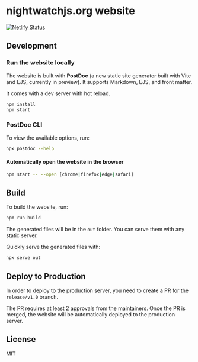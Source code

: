 # nightwatchjs.org website

[![Netlify Status](https://api.netlify.com/api/v1/badges/a6732c16-83fb-40cb-83e9-da1873f89298/deploy-status)](https://app.netlify.com/sites/zesty-starlight-195300/deploys)

## Development

### Run the website locally

The website is built with **PostDoc** (a new static site generator built with Vite and EJS, currently in preview). It supports Markdown, EJS, and front matter.

It comes with a dev server with hot reload.

```bash
npm install
npm start
```

### PostDoc CLI

To view the available options, run:

```bash
npx postdoc --help
```

#### Automatically open the website in the browser

```bash
npm start -- --open [chrome|firefox|edge|safari]
```

## Build

To build the website, run:

```bash
npm run build
```

The generated files will be in the `out` folder. You can serve them with any static server.

Quickly serve the generated files with:

```bash
npx serve out
```

## Deploy to Production

In order to deploy to the production server, you need to create a PR for the `release/v1.0` branch. 

The PR requires at least 2 approvals from the maintainers. Once the PR is merged, the website will be automatically deployed to the production server.

## License
MIT

